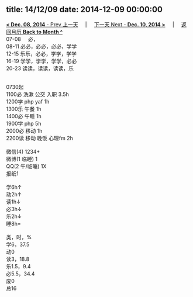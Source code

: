title: 14/12/09
date: 2014-12-09 00:00:00
---
[**< Dec. 08, 2014** - Prev 上一天](/lifelogs/2014/12/d08.html) &nbsp; &nbsp; | &nbsp; &nbsp; [下一天 Next - **Dec. 10, 2014 >**](/lifelogs/2014/12/d10.html) &nbsp; &nbsp; |  &nbsp; &nbsp; [返回月历 **Back to Month ^**](/lifelogs/2014/12/index.html)
<br/>07-08     必，<br/>08-11 必必，必必，必必，学学<br/>12-15 乐乐，必必，学学，学学<br/>16-19 学学，学学，学学，必必<br/>20-23 读读，读读，读读，乐<div><br/></div>0730起<br/>1100必 洗漱 公交 入职 3.5h<br/>1200学 php yaf 1h<br/>1300乐 午餐 1h<br/>1400必 午睡 1h<br/>1900学 php 5h<br/>2000必 移动 1h<br/>2200读 移动 晚饭 心理fm 2h<div><br/></div>微信(4) 1234+<br/>微博(1 临睡) 1<br/>QQ(2 午/临睡) 1X<br/>报纸1<div><br/></div>学6h↑ <br/>动2h↑ <br/>读1h↓ <br/>必3h↓ <br/>乐2h↓ <br/>睡8h=<div><br/></div>类，时，%<br/>学6，37.5<br/>动0<br/>读3，18.8<br/>乐1.5，9.4<br/>必5.5，34.4<br/>废0<br/>总16<br/>